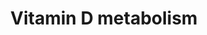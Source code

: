 ---
annotations:
- type: Pathway Ontology
  value: vitamin D metabolic pathway
- type: Disease Ontology
  value: rickets
- type: Cell Type Ontology
  value: hepatocyte
- type: Cell Type Ontology
  value: skin fibroblast
- type: Cell Type Ontology
  value: kidney cell
- type: Pathway Ontology
  value: '"metabolic pathway of cofactors'
- type: Disease Ontology
  value: osteomalacia
authors:
- Evelo
- Lribeiro
- Khanspers
- AlexanderPico
- MartijnVanIersel
- MaintBot
- Ddigles
- Egonw
- Mkutmon
- Artoria2e5
- DeSl
- Eweitz
description: Photochemical synthesis of vitamin D3 (cholecalciferol, D3) occurs cutaneously
  where pro-vitamin D3 (7-dehydrocholesterol) is converted to pre-vitamin D3 (pre-D3)
  in response to ultraviolet B (sunlight) exposure. DHCR7 encodes the enzyme 7-dehydrocholesterol
  (7-DHC) reductase, which converts 7-DHC to cholesterol, thereby removing the substrate
  from the synthetic pathway of vitamin D3, a precursor of 25-hydroxyvitamin D3.The
  finding that common variants at DHCR7 are strongly associated with circulating 25-hydroxyvitamin
  D concentrations suggests that this enzyme could have a larger role in regulation
  of vitamin D status than has previously been recognised. Vitamin D3, obtained from
  the isomerization of pre-vitamin D3 in the epidermal basal layers or intestinal
  absorption of natural and fortified foods and supplements, binds to vitamin D-binding
  protein (DBP) in the bloodstream, and is transported to the liver. D3 is hydroxylated
  by liver 25-hydroxylases (25-OHase). The resultant 25-hydroxycholecalciferol (25(OH)D3)
  is 1-hydroxylated in the kidney by 25-hydroxyvitamin D3-1 -hydroxylase (1-OHase).
  This yields the active secosteroid 1 ,25(OH)2D3 (calcitriol), which has different
  effects on various target tissues. The synthesis of 1,25(OH)2D3 from 25(OH)D3 is
  stimulated by parathyroid hormone (PTH) and suppressed by Ca2+, Pi and 1,25(OH)2D3
  itself. The rate-limiting step in catabolism is the degradation of 25(OH)D3 and
  1,25(OH)2D3 to 24,25(OH)D3 and 1,24,25(OH)2D3, respectively,which occurs through
  24-hydroxylation by 25-hydroxyvitamin D 24-hydroxylase (24-OHase), encoded by the
  CYP24A1 gene. 24,25(OH)D3 and 1,24,25(OH)2D3 are consequently excreted. Vitamin
  D activity is mediated through binding of 1,25(OH)2D3 to the vitamin D receptor
  (VDR), which can regulate transcription of other genes involved in cell regulation,
  growth, and immunity. VDR modulates the expression of genes by forming a heterodimer
  complex with retinoid-X-receptors (RXR).  Proteins on this pathway have targeted
  assays available via the [https://assays.cancer.gov/available_assays?wp_id=WP1531
  CPTAC Assay Portal].
last-edited: 2021-05-27
organisms:
- Homo sapiens
redirect_from:
- /index.php/Pathway:WP1531
- /instance/WP1531
schema-jsonld:
- '@context': https://schema.org/
  '@id': https://wikipathways.github.io/pathways/WP1531.html
  '@type': Dataset
  creator:
    '@type': Organization
    name: WikiPathways
  description: Photochemical synthesis of vitamin D3 (cholecalciferol, D3) occurs
    cutaneously where pro-vitamin D3 (7-dehydrocholesterol) is converted to pre-vitamin
    D3 (pre-D3) in response to ultraviolet B (sunlight) exposure. DHCR7 encodes the
    enzyme 7-dehydrocholesterol (7-DHC) reductase, which converts 7-DHC to cholesterol,
    thereby removing the substrate from the synthetic pathway of vitamin D3, a precursor
    of 25-hydroxyvitamin D3.The finding that common variants at DHCR7 are strongly
    associated with circulating 25-hydroxyvitamin D concentrations suggests that this
    enzyme could have a larger role in regulation of vitamin D status than has previously
    been recognised. Vitamin D3, obtained from the isomerization of pre-vitamin D3
    in the epidermal basal layers or intestinal absorption of natural and fortified
    foods and supplements, binds to vitamin D-binding protein (DBP) in the bloodstream,
    and is transported to the liver. D3 is hydroxylated by liver 25-hydroxylases (25-OHase).
    The resultant 25-hydroxycholecalciferol (25(OH)D3) is 1-hydroxylated in the kidney
    by 25-hydroxyvitamin D3-1 -hydroxylase (1-OHase). This yields the active secosteroid
    1 ,25(OH)2D3 (calcitriol), which has different effects on various target tissues.
    The synthesis of 1,25(OH)2D3 from 25(OH)D3 is stimulated by parathyroid hormone
    (PTH) and suppressed by Ca2+, Pi and 1,25(OH)2D3 itself. The rate-limiting step
    in catabolism is the degradation of 25(OH)D3 and 1,25(OH)2D3 to 24,25(OH)D3 and
    1,24,25(OH)2D3, respectively,which occurs through 24-hydroxylation by 25-hydroxyvitamin
    D 24-hydroxylase (24-OHase), encoded by the CYP24A1 gene. 24,25(OH)D3 and 1,24,25(OH)2D3
    are consequently excreted. Vitamin D activity is mediated through binding of 1,25(OH)2D3
    to the vitamin D receptor (VDR), which can regulate transcription of other genes
    involved in cell regulation, growth, and immunity. VDR modulates the expression
    of genes by forming a heterodimer complex with retinoid-X-receptors (RXR).  Proteins
    on this pathway have targeted assays available via the [https://assays.cancer.gov/available_assays?wp_id=WP1531
    CPTAC Assay Portal].
  keywords:
  - Calcitriol
  - Inactive
  - Ca
  - CYP27A1
  - Previtamin D3
  - CYP24A1
  - Calcidiol
  - VDR
  - RXRA
  - Cholecalciferol
  - 'CYP2R1 '
  - alpha-globulin
  - RXRB
  - 7-Dehydro-
  - cholesterol
  - 24,25-OH-
  - Cholesterol
  - vitamin D
  - CYP27B1
  - Parathyroid hormone
  - Vitamin D binding protein
  - Pi
  - DHCR7
  license: CC0
  name: Vitamin D metabolism
seo: CreativeWork
title: Vitamin D metabolism
wpid: WP1531
---